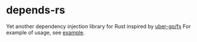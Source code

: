 # depends-rs
Yet another dependency injection library for Rust inspired by [uber-go/fx](https://github.com/uber-go/fx) For example of usage, see [example](examples/main.rs).